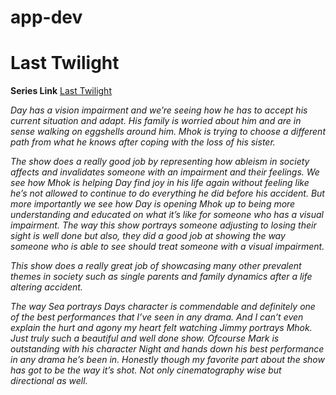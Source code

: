 # app-dev
#  Last Twilight 

**Series Link** [Last Twilight](https://youtu.be/f7o-8XQtxKQ?si=aGzM51l7efKE9K7w)

*Day has a vision impairment and we’re seeing how he has to accept his current situation and adapt. His family is worried about him and are in sense walking on eggshells around him. Mhok is trying to choose a different path from what he knows after coping with the loss of his sister.*

*The show does a really good job by representing how ableism in society affects and invalidates someone with an impairment and their feelings. We see how Mhok is helping Day find joy in his life again without feeling like he’s not allowed to continue to do everything he did before his accident. But more importantly we see how Day is opening Mhok up to being more understanding and educated on what it’s like for someone who has a visual impairment.*
*The way this show portrays someone adjusting to losing their sight is well done but also, they did a good job at showing the way someone who is able to see should treat someone with a visual impairment.*

*This show does a really great job of showcasing many other prevalent themes in society such as single parents and family dynamics after a life altering accident.*

*The way Sea portrays Days character is commendable and definitely one of the best performances that I’ve seen in any drama. And I can’t even explain the hurt and agony my heart felt watching Jimmy portrays Mhok. Just truly such a beautiful and well done show.
Ofcourse Mark is outstanding with his character Night and hands down his best performance in any drama he’s been in.
Honestly though my favorite part about the show has got to be the way it’s shot. Not only cinematography wise but directional as well.*
